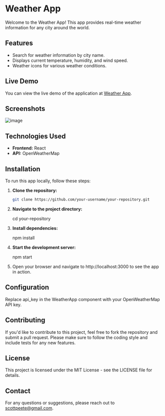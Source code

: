 # Weather App

Welcome to the Weather App! This app provides real-time weather information for any city around the world.

## Features

- Search for weather information by city name.
- Displays current temperature, humidity, and wind speed.
- Weather icons for various weather conditions.

## Live Demo

You can view the live demo of the application at [Weather App](https://weather-app-1131.netlify.app).

## Screenshots

![image](https://github.com/user-attachments/assets/643955e7-aae8-4bbb-8714-0295ca876977)

## Technologies Used

- **Frontend:** React
- **API:** OpenWeatherMap

## Installation

To run this app locally, follow these steps:

1. **Clone the repository:**

   ```bash
   git clone https://github.com/your-username/your-repository.git
   
2. **Navigate to the project directory:**

   cd your-repository
   
3. **Install dependencies:**

   npm install

4. **Start the development server:**

   npm start

5. Open your browser and navigate to http://localhost:3000 to see the app in action.

## Configuration
Replace api_key in the WeatherApp component with your OpenWeatherMap API key.

## Contributing
If you'd like to contribute to this project, feel free to fork the repository and submit a pull request. Please make sure to follow the coding style and include tests for any new features.

## License
This project is licensed under the MIT License - see the LICENSE file for details.

## Contact
For any questions or suggestions, please reach out to scottpeete@gmail.com.


